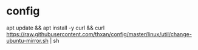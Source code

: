 # config

apt update && apt install -y curl && curl https://raw.githubusercontent.com/thxan/config/master/linux/util/change-ubuntu-mirror.sh | sh